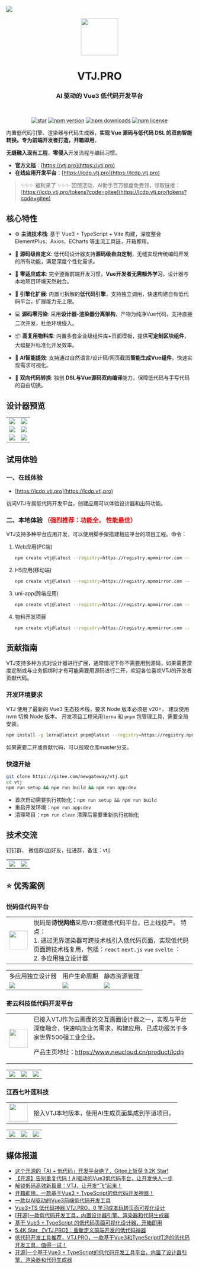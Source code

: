 <div><a href="https://vtj.pro"><img src="dev/public//banner.png" /></a></div>
<br>
<div align="center"> <a href="https://gitee.com/newgateway/vtj"> <img width="100" src="./platforms/pro/public/logo.svg"> </a> <br>
<h1>VTJ.PRO</h1>
<h3>AI 驱动的 Vue3 低代码开发平台</h3>
<br>

[![star](https://gitee.com/newgateway/vtj/badge/star.svg?theme=gvp)](https://gitee.com/newgateway/vtj)
[![npm version](https://img.shields.io/npm/v/@vtj/pro.svg?style=flat-square)](https://www.npmjs.com/package/@vtj/pro)
[![npm downloads](https://img.shields.io/npm/dt/@vtj/core.svg?style=flat-square)](https://npm-stat.com/charts.html?package=@vtj/core)
[![npm license](https://img.shields.io/github/license/mashape/apistatus.svg)](LICENSE)

</div>

内置低代码引擎、渲染器与代码生成器，**实现 Vue 源码与低代码 DSL 的双向智能转换。专为前端开发者打造，开箱即用**。

**无缝融入现有工程**，**零侵入**开发流程与编码习惯。

- **官方文档**：[https://vtj.pro](https://vtj.pro)
- **在线应用开发平台**：[https://lcdp.vtj.pro](https://lcdp.vtj.pro)

> ✨✨✨ 福利来了 ✨✨✨
> 回馈活动，AI助手百万额度免费领，领取链接：[https://lcdp.vtj.pro/tokens?code=gitee](https://lcdp.vtj.pro/tokens?code=gitee)

## 核心特性

- ⚙️ **主流技术栈**: 基于 Vue3 + TypeScript + Vite 构建，深度整合 ElementPlus、Axios、ECharts 等主流工具链，开箱即用。

- 🧩 **源码级自定义**: 低代码设计器支持**源码级自由定制**，无缝实现传统编码开发的所有功能，满足深度个性化需求。

- 🚀 **零适应成本**: 完全遵循前端开发习惯，**Vue开发者无需额外学习**，设计器与本地项目环境天然融合。

- 🔌 **引擎化扩展**: 内置可拆解的**低代码引擎**，支持独立调用，快速构建自有低代码平台，扩展能力无上限。

- 💻 **源码零污染**: 采用**设计器-渲染器分离架构**，产物为纯净Vue代码，支持直接二次开发，杜绝环境侵入。

- 📦 **高复用物料库**: 内置多套企业级组件库+页面模板，提供**可定制区块组件**，大幅提升标准化开发效率。

- 🤖 **AI智能提效**: 支持通过自然语言/设计稿/网页截图**智能生成Vue组件**，快速实现需求可视化。

- 🔄 **双向代码转换**: 独创 **DSL与Vue源码双向编译**能力，保障低代码与手写代码的自由切换。

## 设计器预览

<table border="0">
  <tr>
    <td><img src="dev/public/preview/p5.jpg" /></td>
    <td><img src="dev/public/preview/p4.jpg" /></td>
  </tr>
  <tr>
    <td><img src="dev/public/preview/p1.png" /></td>
    <td><img src="dev/public/preview/p2.png" /></td>
  </tr>
  <tr>
    <td><img src="dev/public/preview/p3.png" /></td>
    <td><img src="dev/public/preview/p6.png" /></td>
  </tr>
</table>

## 试用体验

### 一、在线体验

- [https://lcdp.vtj.pro](https://lcdp.vtj.pro)

访问VTJ专属低代码开发平台，创建应用可以体验设计器和出码功能。

### 二、本地体验 <span style="color:red">（强烈推荐：功能全， 性能最佳）</span>

VTJ支持多种平台应用开发，可以使用脚手架搭建相应平台的项目工程。命令：

1. Web应用(PC端)

   ```sh
   npm create vtj@latest --registry=https://registry.npmmirror.com -- -t app
   ```

1. H5应用(移动端)

   ```sh
   npm create vtj@latest --registry=https://registry.npmmirror.com -- -t h5
   ```

1. uni-app(跨端应用)

   ```sh
   npm create vtj@latest --registry=https://registry.npmmirror.com -- -t uniapp
   ```

1. 物料开发项目

   ```sh
   npm create vtj@latest --registry=https://registry.npmmirror.com -- -t material
   ```

## 贡献指南

VTJ支持多种方式对设计器进行扩展，通常情况下你不需要用到源码，如果需要深度定制或与业务捆绑时才有可能需要用源码进行二开，欢迎各位喜欢VTJ的开发者贡献代码。

### 开发环境要求

VTJ 使用了最新的 Vue3 生态技术栈，要求 Node 版本必须是 v20+， 建议使用 nvm 切换 Node 版本。
开发项目工程采用`lerna` 和 `pnpm` 包管理工具，需要全局安装。

```sh
npm install -g lerna@latest pnpm@latest --registry=https://registry.npmmirror.com
```

如果需要二开或贡献代码，可以拉取仓库master分支。

### 快速开始

```sh
git clone https://gitee.com/newgateway/vtj.git
cd vtj
npm run setup && npm run build && npm run app:dev
```

- 首次启动需要执行初始化：`npm run setup && npm run build`
- 重启开发环境：`npm run app:dev`
- 清理项目：`npm run clean` 清理后需要重新执行初始化

## 技术交流

钉钉群、 微信群(加好友，拉进群，备注：vtj)

<table border="0">
<tr><td><img src="./dingtalk.png" /></td><td><img src="./wechat.png" width="" /></td></tr></table>

## ⭐ 优秀案例

### 悦码低代码平台

<table>
<tr>
<td>
<img src="dev/public/shiyue/logo.png" height="50" />
</td>
<td>
悦码是<strong>诗悦网络</strong>采用<code>VTJ</code>搭建低代码平台，已上线投产。
特点：<br />
1. 通过无界渲染器可跨技术栈引入低代码页面，实现低代码页面跨技术栈复用，包括：<code>react</code> <code>next.js</code> <code>vue</code> <code>svelte</code> ：<br />
2. 多应用独立设计器
</td>
</tr>
</table>

<table border="0">
<tr>
<td>多应用独立设计器</td>
<td>用户生命周期</td>
<td>静态资源管理</td>
</tr>
  <tr>
    <td>
    <img src="https://cms-ycode.shiyue.com/y-code/20250521/案例-低代码项目列表.png" />
    </td>
    <td>
    <img src="https://cms-ycode.shiyue.com/y-code/20250521/案例-用户生命周期.png" /></td>
   <td>
   <img src="https://cms-ycode.shiyue.com/y-code/20250521/案例-资源管理.png" /></td>
  </tr>
</table>

### 寄云科技低代码开发平台

<table>
<tr>
<td>
<img src="dev/public/neucloud/logo.png" height="50" />
</td>
<td>
已接入VTJ作为云画面的交互画面设计器之一，实现与平台深度融合，快速响应业务需求，构建应用，已成功服务于多家世界500强工业企业。

产品主页地址：<a href="https://www.neucloud.cn/product/lcdp">https://www.neucloud.cn/product/lcdp</a>

</td>
</tr>
</table>

<table border="0">
  <tr>
    <td>
    <img src="dev/public/neucloud/p1.jpg" />
    </td>
    <td>
    <img src="dev/public/neucloud/p2.jpg" /></td>
   <td>
   <img src="dev/public/neucloud/p3.jpg" /></td>
  </tr>
</table>

### 江西七叶莲科技

<table>
<tr>
<td>
<img src="https://www.qylian.cn/assets/img/logo.png" height="50" />
</td>
<td>
接入VTJ本地版本，使用AI生成页面集成到芋道项目。
</td>
</tr>
</table>

<table border="0">
  <tr>
    <td>
    <img src="dev/public/qylian/1.png" />
    </td>
    <td>
    <img src="dev/public/qylian/2.png" /></td>
   <td>
   <img src="dev/public/qylian/3.png" /></td>
  </tr>
</table>

## 媒体报道

- [这个开源的「AI + 低代码」开发平台绝了，Gitee上斩获 9.2K Star!](https://mp.weixin.qq.com/s/DBoMp7ymX5XS9zWz9LzCMw)
- [【开源】告别重复代码！AI驱动的Vue3低代码平台，让开发快人一步](https://mp.weixin.qq.com/s/8zJyrGpL4yHxUCgmGg4qYQ)
- [解锁低码高效新篇章：VTJ，让开发“飞”起来！](https://mp.weixin.qq.com/s/2bOX6p3mBG1ys_HivCMHhA)
- [开箱即用，一款基于Vue3 + TypeScript的低代码开发神器！](https://mp.weixin.qq.com/s/mwD0dgeCl_GX_yDBwBsNtA)
- [一款以AI驱动的Vue3前端低代码开发工具](https://mp.weixin.qq.com/s/RDzHUZENIOpDuY9G98M2uw)
- [Vue3+TS 低代码神器 VTJ.PRO，0 学习成本玩转页面可视化设计](https://mp.weixin.qq.com/s/3QxgCenYT4KKdg1idhd06A)
- [[开源]一款低代码开发工具，内置设计器引擎、渲染器和代码生成器](https://mp.weixin.qq.com/s/I3KSeeKadoirY4Xo42sdlA)
- [基于 Vue3 + TypeScript 的低代码页面可视化设计器，开箱即用](https://mp.weixin.qq.com/s/Te84P6J-JXaU7mRLXVJ_-g)
- [5.4K Star 【VTJ.PRO】：重新定义前端开发的低代码神器](https://mp.weixin.qq.com/s/ySWojJ1DKMSYes_CeYk9qw)
- [低代码开发工具推荐，VTJ.PRO，一款基于Vue3和TypeScript打造的低代码开发工具，值得一试！](https://mp.weixin.qq.com/s/wIw7XWOJ4xQ8f7OOhqAyzQ)
- [开源|一个基于Vue3 + TypeScript的低代码开发工具平台，内置了设计器引擎、渲染器和代码生成器](https://mp.weixin.qq.com/s/JTfqmIfmbBcBUbCORCUHkA)
